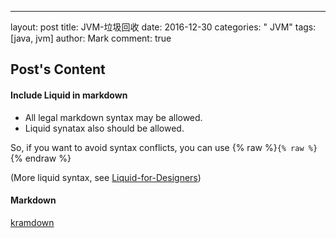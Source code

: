 ---
layout: post
title: JVM-垃圾回收
date:   2016-12-30
categories: " JVM"
tags: [java, jvm]
author: Mark
comment: true

## Post's Content

#### Include Liquid in markdown

- All legal markdown syntax may be allowed. 
- Liquid synatax also should be allowed.


So, if you want to avoid syntax conflicts, you can use {% raw %}`{% raw %}`{% endraw %}

(More liquid syntax, see [Liquid-for-Designers](https://github.com/Shopify/liquid/wiki/Liquid-for-Designers))

#### Markdown

[kramdown](https://kramdown.gettalong.org/)

